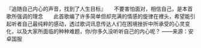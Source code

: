 『追随自己内心的声音，找到了人生目标』　　不要害怕面对，相信自己，是本首歌所强调的理念　　此首歌编了许多简单但却充满的情感的旋律在裡头，希望能引起听者自己最纯粹的感动，透过歌词讯息传达人们在困境挫折中所承受的心灵变化，以及大家所面临的种种难题，你/你多久没听听自己的内心呢？
——来源：安卓国服